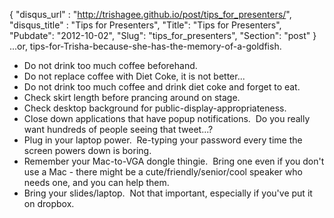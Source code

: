 {
 "disqus_url" : "http://trishagee.github.io/post/tips_for_presenters/",
 "disqus_title" : "Tips for Presenters",
 "Title": "Tips for Presenters",
 "Pubdate": "2012-10-02",
 "Slug": "tips_for_presenters",
 "Section": "post"
}
...or, tips-for-Trisha-because-she-has-the-memory-of-a-goldfish.<br /><ul><li>Do not drink too much coffee beforehand.</li><li>Do not replace coffee with Diet Coke, it is not better...</li><li>Do not drink too much coffee and drink diet coke and forget to eat.</li><li>Check skirt length before prancing around on stage.</li><li>Check desktop background for public-display-appropriateness.</li><li>Close down applications that have popup notifications. &nbsp;Do you really want hundreds of people seeing that tweet...?</li><li>Plug in your laptop power. &nbsp;Re-typing your password every time the screen powers down is boring.</li><li>Remember your Mac-to-VGA dongle thingie. &nbsp;Bring one even if you don't use a Mac - there might be a cute/friendly/senior/cool speaker who needs one, and you can help them.</li><li>Bring your slides/laptop. &nbsp;Not that important, especially if you've put it on dropbox.</li></ul>
